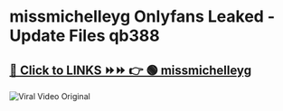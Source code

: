 
 # missmichelleyg Onlyfans Leaked - Update Files qb388

## <h2><a href="https://clipsfans.com/missmichelleyg&ref=git">🔗 Click to LINKS ⏩⏩ 👉 🟢 missmichelleyg </a></h2>

<a href="https://clipsfans.com/missmichelleyg&ref=git" rel="nofollow" data-target="animated-image.originalLink"><img src="https://i.ibb.co.com/xMMVF88/686577567.gif" alt="Viral Video Original" style="max-width: 100%; display: inline-block;" data-target="animated-image.originalImage"></a>

